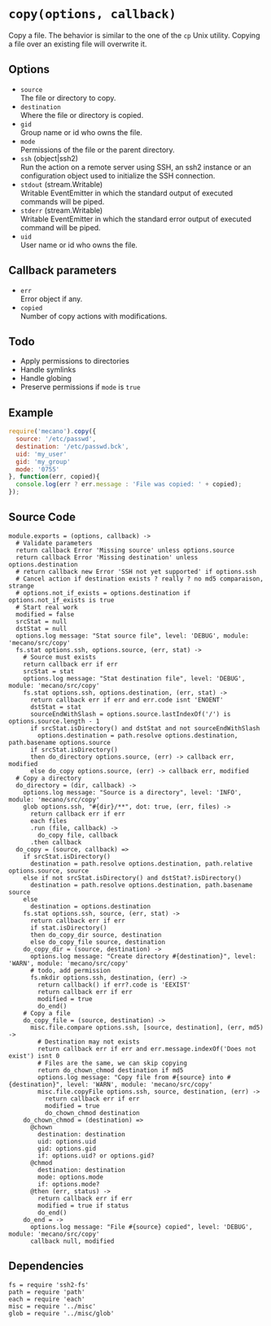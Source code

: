 
# `copy(options, callback)`

Copy a file. The behavior is similar to the one of the `cp`
Unix utility. Copying a file over an existing file will
overwrite it.

## Options

*   `source`   
    The file or directory to copy.   
*   `destination`   
    Where the file or directory is copied.   
*   `gid`   
    Group name or id who owns the file.   
*   `mode`   
    Permissions of the file or the parent directory.   
*   `ssh` (object|ssh2)   
    Run the action on a remote server using SSH, an ssh2 instance or an
    configuration object used to initialize the SSH connection.   
*   `stdout` (stream.Writable)   
    Writable EventEmitter in which the standard output of executed commands will
    be piped.   
*   `stderr` (stream.Writable)   
    Writable EventEmitter in which the standard error output of executed command
    will be piped.   
*   `uid`   
    User name or id who owns the file.   

## Callback parameters

*   `err`   
    Error object if any.   
*   `copied`   
    Number of copy actions with modifications.   

## Todo

*   Apply permissions to directories
*   Handle symlinks
*   Handle globing
*   Preserve permissions if `mode` is `true`

## Example

```js
require('mecano').copy({
  source: '/etc/passwd',
  destination: '/etc/passwd.bck',
  uid: 'my_user'
  gid: 'my_group'
  mode: '0755'
}, function(err, copied){
  console.log(err ? err.message : 'File was copied: ' + copied);
});
```

## Source Code

    module.exports = (options, callback) ->
      # Validate parameters
      return callback Error 'Missing source' unless options.source
      return callback Error 'Missing destination' unless options.destination
      # return callback new Error 'SSH not yet supported' if options.ssh
      # Cancel action if destination exists ? really ? no md5 comparaison, strange
      # options.not_if_exists = options.destination if options.not_if_exists is true
      # Start real work
      modified = false
      srcStat = null
      dstStat = null
      options.log message: "Stat source file", level: 'DEBUG', module: 'mecano/src/copy'
      fs.stat options.ssh, options.source, (err, stat) ->
        # Source must exists
        return callback err if err
        srcStat = stat
        options.log message: "Stat destination file", level: 'DEBUG', module: 'mecano/src/copy'
        fs.stat options.ssh, options.destination, (err, stat) ->
          return callback err if err and err.code isnt 'ENOENT'
          dstStat = stat
          sourceEndWithSlash = options.source.lastIndexOf('/') is options.source.length - 1
          if srcStat.isDirectory() and dstStat and not sourceEndWithSlash
            options.destination = path.resolve options.destination, path.basename options.source
          if srcStat.isDirectory()
          then do_directory options.source, (err) -> callback err, modified
          else do_copy options.source, (err) -> callback err, modified
      # Copy a directory
      do_directory = (dir, callback) ->
        options.log message: "Source is a directory", level: 'INFO', module: 'mecano/src/copy'
        glob options.ssh, "#{dir}/**", dot: true, (err, files) ->
          return callback err if err
          each files
          .run (file, callback) ->
            do_copy file, callback
          .then callback
      do_copy = (source, callback) =>
        if srcStat.isDirectory()
          destination = path.resolve options.destination, path.relative options.source, source
        else if not srcStat.isDirectory() and dstStat?.isDirectory()
          destination = path.resolve options.destination, path.basename source
        else
          destination = options.destination
        fs.stat options.ssh, source, (err, stat) ->
          return callback err if err
          if stat.isDirectory()
          then do_copy_dir source, destination
          else do_copy_file source, destination
        do_copy_dir = (source, destination) ->
          options.log message: "Create directory #{destination}", level: 'WARN', module: 'mecano/src/copy'
          # todo, add permission
          fs.mkdir options.ssh, destination, (err) ->
            return callback() if err?.code is 'EEXIST'
            return callback err if err
            modified = true
            do_end()
        # Copy a file
        do_copy_file = (source, destination) ->
          misc.file.compare options.ssh, [source, destination], (err, md5) ->
            # Destination may not exists
            return callback err if err and err.message.indexOf('Does not exist') isnt 0
            # Files are the same, we can skip copying
            return do_chown_chmod destination if md5
            options.log message: "Copy file from #{source} into #{destination}", level: 'WARN', module: 'mecano/src/copy'
            misc.file.copyFile options.ssh, source, destination, (err) ->
              return callback err if err
              modified = true
              do_chown_chmod destination
        do_chown_chmod = (destination) =>
          @chown
            destination: destination
            uid: options.uid
            gid: options.gid
            if: options.uid? or options.gid?
          @chmod
            destination: destination
            mode: options.mode
            if: options.mode?
          @then (err, status) ->
            return callback err if err
            modified = true if status
            do_end()
        do_end = ->
          options.log message: "File #{source} copied", level: 'DEBUG', module: 'mecano/src/copy'
          callback null, modified

## Dependencies

    fs = require 'ssh2-fs'
    path = require 'path'
    each = require 'each'
    misc = require '../misc'
    glob = require '../misc/glob'
